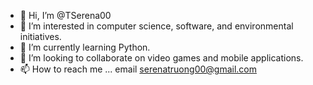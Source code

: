 - 👋 Hi, I’m @TSerena00
- 👀 I’m interested in computer science, software, and environmental initiatives.
- 🌱 I’m currently learning Python.
- 💞️ I’m looking to collaborate on video games and mobile applications.
- 📫 How to reach me ... email serenatruong00@gmail.com

<!---
TSerena00/TSerena00 is a ✨ special ✨ repository because its `README.md` (this file) appears on your GitHub profile.
You can click the Preview link to take a look at your changes.
--->
